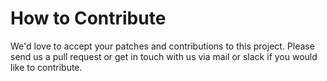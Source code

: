 # How to Contribute

We'd love to accept your patches and contributions to this project. 
Please send us a pull request or get in touch with us via mail or slack if you would like to contribute.

